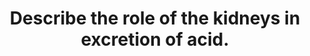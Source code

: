 ---
title: "Describe the role of the kidneys in excretion of acid."
entityType: SAQ
exam: PEX
college: ANZCA
year: 2012
sitting: A
question: 15
passRate: 13
EC_expectedDomains:
- "To achieve a good pass, candidates should have mentioned that the kidneys are the ONLY way to excrete non-volatile, or “fixed”, acid. With a diet containing animal protein there are around 50-100 mmol/day of fixed acid produced."
- "The only way to excrete acid is by formation of NEW bicarbonate. This can be done in 2 main ways : by formation of NH4+ in the proximal convoluted tubule, and by secreted H+ being buffered by phosphate."
EC_extraCredit:
- "Extra marks were awarded for a knowledge of the somewhat complicated manner in which ammonia is reabsorbed, and re-excreted again in the medullary collecting duct, for some knowledge of the generation of ammonia from Glutamine in the PCT cell, for understanding that NH4+ is not a component of titratable acidity because, as the pKa of the NH3-NH4 reaction is 9.2, it cannot be back-titrated with alkali to 7.4, for understanding that the amount of acid excreted can be several fold greater in disease states eg diabetic ketoacidosis."
EC_errorsCommon:
- "It is not usual in an examination report to provide a model answer, however as many candidates failed to demonstrate an integrated understanding of a core topic in renal physiology, a very detailed examination report is included for this question."
- "Excretion of free acid (H+) is minimal, even at the minimum urine pH of around 4.4. This is a H+ concentration of 40umol/l. The kidney does not excrete acid simply by secretion from intercalated cells in the distal nephron. The amount of hydrogen ion contained in even the most acidic urine is tiny. Reabsorption of filtered bicarbonate is NOT associated with excretion of H+, rather with secretion of H+ which combines with filtered bicarobonate."
- "The vast majority of answers indicated that H+ ions were bound to filtered bicarbonate and were somehow excreted. This is incorrect. Failing to understand this basic physiological concept made it very difficult to pass."
- "Phosphate is filtered in finite amounts and only around 30-40mmol/day of H+ can be excreted as phosphate buffers. A small amount is excreted bound to acetoacetate and other inefficient buffers, but the vast majority of the rest is excreted as ammonium ion. The most important point is that loss in the urine of hydrogen as dihydrogen phosphate or as ammonium is associated with generation of new bicarbonate."
- "Ammonia production is stimulated by acidosis. The kidney takes several days to reach the increased levels of excretion but there is a daily obligatory excretion of the 50 -100 mmol acid. Ammonium production is important in both elimination of excess metabolic acids and in renal compensation for respiratory acidosis."
- "The most common error was the failure to realise that generation of new bicarbonate is required, and that “buffering” with filtered bicarbonate is NOT acid excretion. Most candidates simply suggested that acid was excreted by the intercalated cells , without realising that even at a pH of 4.4 a very small amount can be excreted in this way. A lot of candidates mentioned phosphate and/or ammonium but offered no suggestion as to their role in acid excretion."
- "Many answers wasted time with a list of “functions of the kidney” which were not asked for. Most failed to mention there is always some acid to be excreted, not only when there is a metabolic acidosis. Many failed to appreciate that the filtered load of H+ is tiny. Many answers attempted to explain the kidney’s role in acid-base balance, which was usually answered poorly, but importantly was not the question that was asked. What was asked was a description of the way(s) in which the kidney excretes acid."
---